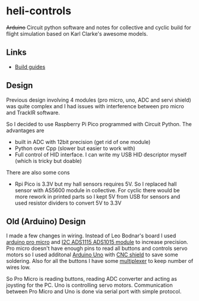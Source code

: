 # heli-controls
~~Arduino~~ Circuit python software and notes for collective and cyclic build for flight simulation based on Karl Clarke's awesome models.

## Links
* [Build guides](https://www.737diysim.com/copy-3-of-build-guides-1)

## Design

Previous design involving 4 modules (pro micro, uno, ADC and servi shield) was quite complex and I had issues with interference between pro micro and TrackIR software.

So I decided to use Raspberry Pi Pico programmed with Circuit Python. The advantages are
* built in ADC with 12bit precision (get rid of one module)
* Python over Cpp (slower but easier to work with)
* Full control of HID interface. I can write my USB HID descriptor myself (which is tricky but doable)

There are also some cons
* Rpi Pico is 3.3V but my hall sensors requires 5V. So I replaced hall sensor with AS5600 module in collective. For cyclic there would be more rework in printed parts so I kept 5V from USB for sensors and used resistor dividers to convert 5V to 3.3V

## Old (Arduino) Design
I made a few changes in wiring. Instead of Leo Bodnar's board I used [arduino pro micro](https://learn.sparkfun.com/tutorials/pro-micro--fio-v3-hookup-guide/hardware-overview-pro-micro) and [I2C ADS1115 ADS1015 module](https://www.google.com/search?q=I2C+ADS1115+ADS1015) to increase precision. Pro micro doesn't have enough pins to read all buttons and controls servo motors so I used additonal [Arduino Uno](https://docs.arduino.cc/hardware/uno-rev3) with [CNC shield](https://www.google.com/search?q=arduino+cnc+shield+v3) to save some soldering. Also for all the buttons I have some [multiplexer](https://www.google.com/search?q=CD74HC4067+module) to keep number of wires low.

So Pro Micro is reading buttons, reading ADC converter and acting as joysting for the PC. Uno is controlling servo motors. Communication between Pro Micro and Uno is done via serial port with simple protocol.
